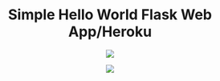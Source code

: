 <p align="center">


<h1 align="center">Simple Hello World Flask Web App/Heroku</h1>


<p align="center">
  <img src="https://user-images.githubusercontent.com/96833570/191051753-2e32c258-82ed-45c9-b562-1b6e733fe0af.png" />
</p>


<p align="center">
  <img src="https://user-images.githubusercontent.com/96833570/191051846-1e5672a5-f1a7-4a5c-8121-849b070732a5.png" />
</p>










